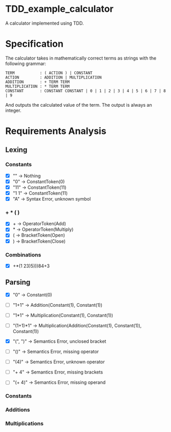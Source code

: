 # TDD_example_calculator

A calculator implemented using TDD.

# Specification

The calculator takes in mathematically correct terms as strings with the following grammar:

```
TERM           : ( ACTION ) | CONSTANT
ACTION         : ADDITION | MULTIPLICATION
ADDITION       : + TERM TERM
MULTIPLICATION : * TERM TERM
CONSTANT       : CONSTANT CONSTANT | 0 | 1 | 2 | 3 | 4 | 5 | 6 | 7 | 8 | 9
```

And outputs the calculated value of the term. The output is always an integer.

# Requirements Analysis

## Lexing

### Constants

- [x] "" -> Nothing
- [x] "0" -> ConstantToken(0)
- [x] "11" -> ConstantToken(11)
- [x] "1 1" -> ConstantToken(11)
- [x] "A" -> Syntax Error, unknown symbol

### + * ( )

- [x] \+ -> OperatorToken(Add)
- [x] \* -> OperatorToken(Multiply)
- [x] ( -> BracketToken(Open)
- [x] ) -> BracketToken(Close)

### Combinations

- [x] \+*(1 23)5)))84+3

## Parsing

- [x] "0" -> Constant(0)
- [ ] "1+1" -> Addition(Constant(1), Constant(1))
- [ ] "1*1" -> Multiplication(Constant(1), Constant(1))
- [ ] "(1+1)*1" -> Multiplication(Addition(Constant(1), Constant(1)), Constant(1))

- [x] "(", ")" -> Semantics Error, unclosed bracket
- [ ] "()" -> Semantics Error, missing operator
- [ ] "(4)" -> Semantics Error, unknown operator
- [ ] "+ 4" -> Semantics Error, missing brackets
- [ ] "(+ 4)" -> Semantics Error, missing operand

### Constants

### Additions

### Multiplications
